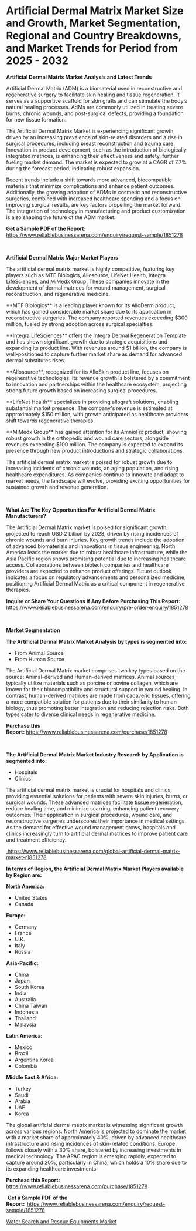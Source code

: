 <p><h1>Artificial Dermal Matrix Market Size and Growth, Market Segmentation, Regional and Country Breakdowns, and Market Trends for Period from 2025 -  2032</h1></p><p><strong>Artificial Dermal Matrix Market Analysis and Latest Trends</strong></p>
<p><p>Artificial Dermal Matrix (ADM) is a biomaterial used in reconstructive and regenerative surgery to facilitate skin healing and tissue regeneration. It serves as a supportive scaffold for skin grafts and can stimulate the body’s natural healing processes. AdMs are commonly utilized in treating severe burns, chronic wounds, and post-surgical defects, providing a foundation for new tissue formation.</p><p>The Artificial Dermal Matrix Market is experiencing significant growth, driven by an increasing prevalence of skin-related disorders and a rise in surgical procedures, including breast reconstruction and trauma care. Innovation in product development, such as the introduction of biologically integrated matrices, is enhancing their effectiveness and safety, further fueling market demand. The market is expected to grow at a CAGR of 7.7% during the forecast period, indicating robust expansion.</p><p>Recent trends include a shift towards more advanced, biocompatible materials that minimize complications and enhance patient outcomes. Additionally, the growing adoption of ADMs in cosmetic and reconstructive surgeries, combined with increased healthcare spending and a focus on improving surgical results, are key factors propelling the market forward. The integration of technology in manufacturing and product customization is also shaping the future of the ADM market.</p></p>
<p><strong>Get a Sample PDF of the Report:&nbsp;</strong> <a href="https://www.reliablebusinessarena.com/enquiry/request-sample/1851278?utm_campaign=3457&utm_medium=2&utm_source=Github&utm_content=ia&utm_term=26032025&utm_id=artificial-dermal-matrix">https://www.reliablebusinessarena.com/enquiry/request-sample/1851278</a></p>
<p>&nbsp;</p>
<p><strong>Artificial Dermal Matrix Major Market Players</strong></p>
<p><p>The artificial dermal matrix market is highly competitive, featuring key players such as MTF Biologics, Allosource, LifeNet Health, Integra LifeSciences, and MiMedx Group. These companies innovate in the development of dermal matrices for wound management, surgical reconstruction, and regenerative medicine.</p><p>**MTF Biologics** is a leading player known for its AlloDerm product, which has gained considerable market share due to its application in reconstructive surgeries. The company reported revenues exceeding $300 million, fueled by strong adoption across surgical specialties.</p><p>**Integra LifeSciences** offers the Integra Dermal Regeneration Template and has shown significant growth due to strategic acquisitions and expanding its product line. With revenues around $1 billion, the company is well-positioned to capture further market share as demand for advanced dermal substitutes rises.</p><p>**Allosource**, recognized for its AlloSkin product line, focuses on regenerative technologies. Its revenue growth is bolstered by a commitment to innovation and partnerships within the healthcare ecosystem, projecting strong future growth based on increasing surgical procedures.</p><p>**LifeNet Health** specializes in providing allograft solutions, enabling substantial market presence. The company's revenue is estimated at approximately $150 million, with growth anticipated as healthcare providers shift towards regenerative therapies.</p><p>**MiMedx Group** has gained attention for its AmnioFix product, showing robust growth in the orthopedic and wound care sectors, alongside revenues exceeding $100 million. The company is expected to expand its presence through new product introductions and strategic collaborations.</p><p>The artificial dermal matrix market is poised for robust growth due to increasing incidents of chronic wounds, an aging population, and rising healthcare expenditures. As companies continue to innovate and adapt to market needs, the landscape will evolve, providing exciting opportunities for sustained growth and revenue generation.</p></p>
<p>&nbsp;</p>
<p><strong>What Are The Key Opportunities For Artificial Dermal Matrix Manufacturers?</strong></p>
<p><p>The Artificial Dermal Matrix market is poised for significant growth, projected to reach USD 2 billion by 2028, driven by rising incidences of chronic wounds and burn injuries. Key growth trends include the adoption of advanced biomaterials and innovations in tissue engineering. North America leads the market due to robust healthcare infrastructure, while the Asia Pacific region shows promising potential due to increasing healthcare access. Collaborations between biotech companies and healthcare providers are expected to enhance product offerings. Future outlook indicates a focus on regulatory advancements and personalized medicine, positioning Artificial Dermal Matrix as a critical component in regenerative therapies.</p></p>
<p><strong>Inquire or Share Your Questions If Any Before Purchasing This Report:</strong> <a href="https://www.reliablebusinessarena.com/enquiry/pre-order-enquiry/1851278?utm_campaign=3457&utm_medium=2&utm_source=Github&utm_content=ia&utm_term=26032025&utm_id=artificial-dermal-matrix">https://www.reliablebusinessarena.com/enquiry/pre-order-enquiry/1851278</a></p>
<p>&nbsp;</p>
<p><strong>Market Segmentation</strong></p>
<p><strong>The Artificial Dermal Matrix Market Analysis by types is segmented into:</strong></p>
<p><ul><li>From Animal Source</li><li>From Human Source</li></ul></p>
<p><p>The Artificial Dermal Matrix market comprises two key types based on the source: Animal-derived and Human-derived matrices. Animal sources typically utilize materials such as porcine or bovine collagen, which are known for their biocompatibility and structural support in wound healing. In contrast, human-derived matrices are made from cadaveric tissues, offering a more compatible solution for patients due to their similarity to human biology, thus promoting better integration and reducing rejection risks. Both types cater to diverse clinical needs in regenerative medicine.</p></p>
<p><strong>Purchase this Report:&nbsp;</strong><a href="https://www.reliablebusinessarena.com/purchase/1851278?utm_campaign=3457&utm_medium=2&utm_source=Github&utm_content=ia&utm_term=26032025&utm_id=artificial-dermal-matrix">https://www.reliablebusinessarena.com/purchase/1851278</a></p>
<p>&nbsp;</p>
<p><strong>The Artificial Dermal Matrix Market Industry Research by Application is segmented into:</strong></p>
<p><ul><li>Hospitals</li><li>Clinics</li></ul></p>
<p><p>The artificial dermal matrix market is crucial for hospitals and clinics, providing essential solutions for patients with severe skin injuries, burns, or surgical wounds. These advanced matrices facilitate tissue regeneration, reduce healing time, and minimize scarring, enhancing patient recovery outcomes. Their application in surgical procedures, wound care, and reconstructive surgeries underscores their importance in medical settings. As the demand for effective wound management grows, hospitals and clinics increasingly turn to artificial dermal matrices to improve patient care and treatment efficiency.</p></p>
<p><a href="https://www.reliablebusinessarena.com/global-artificial-dermal-matrix-market-r1851278?utm_campaign=3457&utm_medium=2&utm_source=Github&utm_content=ia&utm_term=26032025&utm_id=artificial-dermal-matrix">&nbsp;https://www.reliablebusinessarena.com/global-artificial-dermal-matrix-market-r1851278</a></p>
<p><strong>In terms of Region, the Artificial Dermal Matrix Market Players available by Region are:</strong></p>
<p>
    <p> <strong> North America: </strong>
        <ul>
            <li>United States</li>
            <li>Canada</li>
        </ul>
        </p> 
    <p> <strong> Europe: </strong>
        <ul>
            <li>Germany</li>
            <li>France</li>
            <li>U.K.</li>
            <li>Italy</li>
            <li>Russia</li>
        </ul>
        </p> 
    <p> <strong> Asia-Pacific: </strong>
        <ul>
            <li>China</li>
            <li>Japan</li>
            <li>South Korea</li>
            <li>India</li>
            <li>Australia</li>
            <li>China Taiwan</li>
            <li>Indonesia</li>
            <li>Thailand</li>
            <li>Malaysia</li>
        </ul>
        </p> 
    <p> <strong> Latin America: </strong>
        <ul>
            <li>Mexico</li>
            <li>Brazil</li>
            <li>Argentina Korea</li>
            <li>Colombia</li>
        </ul>
        </p> 
    <p> <strong> Middle East & Africa: </strong>
        <ul>
            <li>Turkey</li>
            <li>Saudi</li>
            <li>Arabia</li>
            <li>UAE</li>
            <li>Korea</li>
        </ul>
    </p>
    </p>
<p><p>The global artificial dermal matrix market is witnessing significant growth across various regions. North America is projected to dominate the market with a market share of approximately 40%, driven by advanced healthcare infrastructure and rising incidences of skin-related conditions. Europe follows closely with a 30% share, bolstered by increasing investments in medical technology. The APAC region is emerging rapidly, expected to capture around 20%, particularly in China, which holds a 10% share due to its expanding healthcare investments.</p></p>
<p><strong>Purchase this Report: </strong><a href="https://www.reliablebusinessarena.com/purchase/1851278?utm_campaign=3457&utm_medium=2&utm_source=Github&utm_content=ia&utm_term=26032025&utm_id=artificial-dermal-matrix">https://www.reliablebusinessarena.com/purchase/1851278</a></p>
<p>&nbsp;<strong>Get a Sample PDF of the Report:&nbsp;&nbsp;</strong><a href="https://www.reliablebusinessarena.com/enquiry/request-sample/1851278?utm_campaign=3457&utm_medium=2&utm_source=Github&utm_content=ia&utm_term=26032025&utm_id=artificial-dermal-matrix">https://www.reliablebusinessarena.com/enquiry/request-sample/1851278</a></p>
<p><strong></strong></p>
<p><p><a href="https://github.com/kalsirollija/Market-Research-Report-List-1/blob/main/water-search-and-rescue-equipments-market.md?utm_campaign=3457&utm_medium=2&utm_source=Github&utm_content=ia&utm_term=26032025&utm_id=artificial-dermal-matrix">Water Search and Rescue Equipments Market</a></p></p>